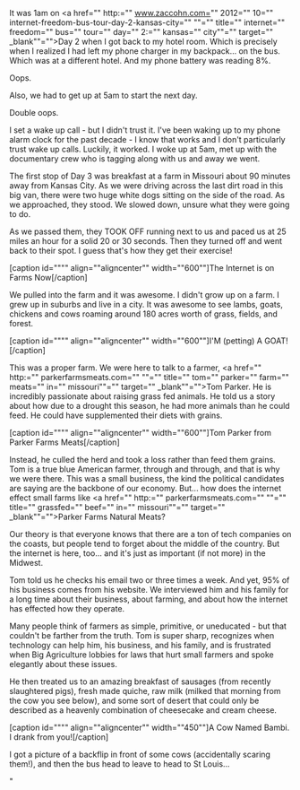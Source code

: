 It was 1am on <a href="" http:="" www.zaccohn.com="" 2012="" 10="" internet-freedom-bus-tour-day-2-kansas-city="" ""="" title="" internet="" freedom="" bus="" tour="" day="" 2:="" kansas="" city""="" target="" _blank""="">Day 2</a> when I got back to my hotel room. Which is precisely when I realized I had left my phone charger in my backpack... on the bus. Which was at a different hotel. And my phone battery was reading 8%.

Oops.

Also, we had to get up at 5am to start the next day.

Double oops.

I set a wake up call - but I didn't trust it. I've been waking up to my phone alarm clock for the past decade - I know that works and I don't particularly trust wake up calls. Luckily, it worked. I woke up at 5am, met up with the documentary crew who is tagging along with us and away we went.

The first stop of Day 3 was breakfast at a farm in Missouri about 90 minutes away from Kansas City. As we were driving across the last dirt road in this big van, there were two huge white dogs sitting on the side of the road. As we approached, they stood. We slowed down, unsure what they were going to do.

As we passed them, they TOOK OFF running next to us and paced us at 25 miles an hour for a solid 20 or 30 seconds. Then they turned off and went back to their spot. I guess that's how they get their exercise!

[caption id="""" align=""aligncenter"" width=""600""]The Internet is on Farms Now[/caption]

We pulled into the farm and it was awesome. I didn't grow up on a farm. I grew up in suburbs and live in a city. It was awesome to see lambs, goats, chickens and cows roaming around 180 acres worth of grass, fields, and forest.

[caption id="""" align=""aligncenter"" width=""600""]I'M (petting) A GOAT![/caption]

This was a proper farm. We were here to talk to a farmer, <a href="" http:="" parkerfarmsmeats.com="" ""="" title="" tom="" parker="" farm="" meats="" in="" missouri""="" target="" _blank""="">Tom Parker</a>. He is incredibly passionate about raising grass fed animals. He told us a story about how due to a drought this season, he had more animals than he could feed. He could have supplemented their diets with grains.

[caption id="""" align=""aligncenter"" width=""600""]Tom Parker from Parker Farms Meats[/caption]

Instead, he culled the herd and took a loss rather than feed them grains. Tom is a true blue American farmer, through and through, and that is why we were there. This was a small business, the kind the political candidates are saying are the backbone of our economy. But... how does the internet effect small farms like <a href="" http:="" parkerfarmsmeats.com="" ""="" title="" grassfed="" beef="" in="" missouri""="" target="" _blank""="">Parker Farms Natural Meats</a>?

Our theory is that everyone knows that there are a ton of tech companies on the coasts, but people tend to forget about the middle of the country. But the internet is here, too... and it's just as important (if not more) in the Midwest.

Tom told us he checks his email two or three times a week. And yet, 95% of his business comes from his website. We interviewed him and his family for a long time about their business, about farming, and about how the internet has effected how they operate.

Many people think of farmers as simple, primitive, or uneducated - but that couldn't be farther from the truth. Tom is super sharp, recognizes when technology can help him, his business, and his family, and is frustrated when Big Agriculture lobbies for laws that hurt small farmers and spoke elegantly about these issues.

He then treated us to an amazing breakfast of sausages (from recently slaughtered pigs), fresh made quiche, raw milk (milked that morning from the cow you see below), and some sort of desert that could only be described as a heavenly combination of cheesecake and cream cheese.

[caption id="""" align=""aligncenter"" width=""450""]A Cow Named Bambi. I drank from you![/caption]

I got a picture of a backflip in front of some cows (accidentally scaring them!), and then the bus head to leave to head to St Louis...

"